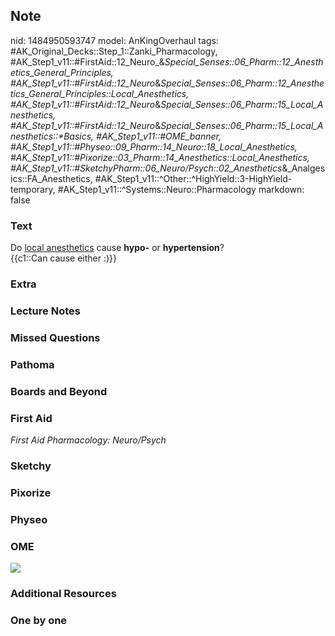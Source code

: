 ## Note
nid: 1484950593747
model: AnKingOverhaul
tags: #AK_Original_Decks::Step_1::Zanki_Pharmacology, #AK_Step1_v11::#FirstAid::12_Neuro_&_Special_Senses::06_Pharm::12_Anesthetics_General_Principles, #AK_Step1_v11::#FirstAid::12_Neuro_&_Special_Senses::06_Pharm::12_Anesthetics_General_Principles::Local_Anesthetics, #AK_Step1_v11::#FirstAid::12_Neuro_&_Special_Senses::06_Pharm::15_Local_Anesthetics, #AK_Step1_v11::#FirstAid::12_Neuro_&_Special_Senses::06_Pharm::15_Local_Anesthetics::*Basics, #AK_Step1_v11::#OME_banner, #AK_Step1_v11::#Physeo::09_Pharm::14_Neuro::18_Local_Anesthetics, #AK_Step1_v11::#Pixorize::03_Pharm::14_Anesthetics::Local_Anesthetics, #AK_Step1_v11::#SketchyPharm::06_Neuro/Psych::02_Anesthetics_&_Analgesics::FA_Anesthetics, #AK_Step1_v11::^Other::^HighYield::3-HighYield-temporary, #AK_Step1_v11::^Systems::Neuro::Pharmacology
markdown: false

### Text
<div>
  Do <u>local anesthetics</u> cause <b>hypo-</b> or
  <b>hypertension</b>?
</div>
<div>
  {{c1::Can cause either :)}}
</div>

### Extra


### Lecture Notes


### Missed Questions


### Pathoma


### Boards and Beyond


### First Aid
<div>
  <i>First Aid Pharmacology: Neuro/Psych</i>
</div>

### Sketchy


### Pixorize


### Physeo


### OME
<div class="ome-widget">
  <a href="https://onlinemeded.org?ref=anki"><img src=
  "_OME_AnkiFlashcards_General_3.png"></a>
</div>

### Additional Resources


### One by one

